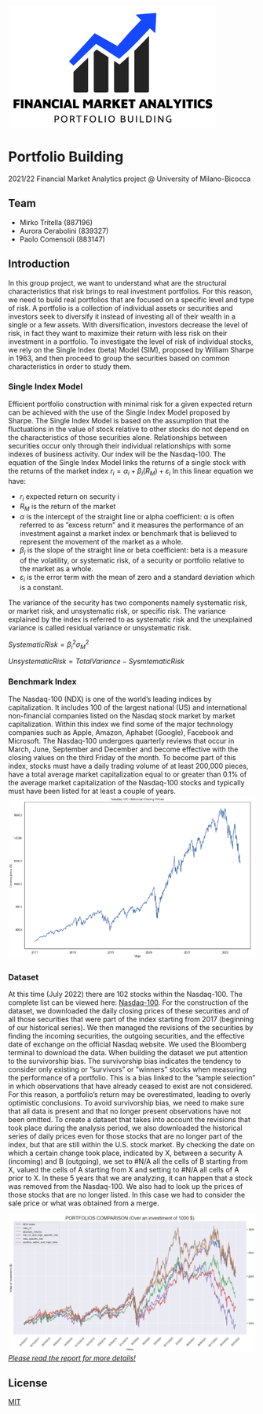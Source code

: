 ![financialmarketanalytics-portfoliobuilding](./logos/logo.png)

# Portfolio Building
2021/22 Financial Market Analytics project @ University of Milano-Bicocca

## Team
* Mirko Tritella (887196)
* Aurora Cerabolini (839327)
* Paolo Comensoli (883147)

## Introduction 
In this group project, we want to understand what are the structural characteristics that risk brings to real investment portfolios. For this reason, we need to build real portfolios that are focused on a specific level and type of risk. A portfolio is a collection of individual assets or securities and investors seek to diversify it instead of investing all of their wealth in a single or a few assets. With diversification, investors decrease the level of risk, in fact they want to maximize their return with less risk on their investment in a portfolio. To investigate the level of risk of individual stocks, we rely on the Single Index (beta) Model (SIM), proposed by William Sharpe in 1963, and then proceed to group the securities based on common characteristics in order to study them.

### Single Index Model

Efficient portfolio construction with minimal risk for a given expected return can be achieved with the use of the Single Index Model proposed by Sharpe. The Single Index Model is based on the assumption that the fluctuations in the value of stock relative to other stocks do not depend on the characteristics of those securities alone. Relationships between securities occur only through their individual relationships with some indexes of business activity. Our index will be the Nasdaq-100. The equation of the Single Index Model links the returns of a single stock with the returns of the market index
$r_i =α_i+β_i(R_M)+ε_i$
In this linear equation we have:
* $r_i$ expected return on security i
* $R_M$ is the return of the market
* $α$ is the intercept of the straight line or alpha coefficient: α is often referred to as ”excess return” and it measures the performance of an investment against a market index or benchmark that is believed to represent the movement of the market as a whole.
* $β_i$ is the slope of the straight line or beta coefficient: beta is a measure of the volatility, or systematic risk, of a security or portfolio relative to the market as a whole.
* $ε_i$ is the error term with the mean of zero and a standard deviation which is a constant.

The variance of the security has two components namely systematic risk, or market risk, and unsystematic risk, or specific risk. The variance explained by the index is referred to as systematic risk and the unexplained variance is called residual variance or unsystematic risk.

$SystematicRisk = β^2_iσ_M^2$

$UnsystematicRisk = TotalVariance − SysmtematicRisk$

### Benchmark Index
The Nasdaq-100 (NDX) is one of the world’s leading indices by capitalization. It includes 100 of the largest national (US) and international non-financial companies listed on the Nasdaq stock market by market capitalization. Within this index we find some of the major technology companies such as Apple, Amazon, Aphabet (Google), Facebook and Microsoft. The Nasdaq-100 undergoes quarterly reviews that occur in March, June, September and December and become effective with the closing values on the third Friday of the month. To become part of this index, stocks must have a daily trading volume of at least 200,000 pieces, have a total average market capitalization equal to or greater than 0.1% of the average market capitalization of the Nasdaq-100 stocks and typically must have been listed for at least a couple of years.
![Image1](report/LaTeX/ndx.png)

### Dataset
At this time (July 2022) there are 102 stocks within the Nasdaq-100. The complete list can be viewed here: [Nasdaq-100](https://www.nasdaq.com/market-activity/quotes/nasdaq-ndx-index). For the construction of the dataset, we downloaded the daily closing prices of these securities and of all those securities that were part of the index starting from 2017 (beginning of our historical series). We then managed the revisions of the securities by finding the incoming securities, the outgoing securities, and the effective date of exchange on the official Nasdaq website. We used the Bloomberg terminal to download the data.
When building the dataset we put attention to the survivorship bias. The survivorship bias indicates the tendency to consider only existing or ”survivors” or ”winners” stocks when measuring the performance of a portfolio. This is a bias linked to the ”sample selection” in which observations that have already ceased to exist are not considered. For this reason, a portfolio’s return may be overestimated, leading to overly optimistic conclusions. To avoid survivorship bias, we need to make sure that all data is present and that no longer present observations have not been omitted. To create a dataset that takes into account the revisions that took place during the analysis period, we also downloaded the historical series of daily prices even for those stocks that are no longer part of the index, but that are still within the U.S. stock market. By checking the date on which a certain change took place, indicated by X, between a security A (incoming) and B (outgoing), we set to #N/A all the cells of B starting from X, valued the cells of A starting from X and setting to #N/A all cells of A prior to X. In these 5 years that we are analyzing, it can happen that a stock was removed from the Nasdaq-100. We also had to look up the prices of those stocks that are no longer listed. In this case we had to consider the sale price or what was obtained from a merge.

![Image3](report/LaTeX/portfoliosComparison.png)
<u>*Please read the report for more details!*</u>

## License
[MIT](https://choosealicense.com/licenses/mit/)
